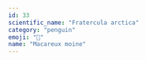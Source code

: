 ```yaml
---
id: 33
scientific_name: "Fratercula arctica"
category: "penguin"
emoji: "🐧"
name: "Macareux moine"
---
```

